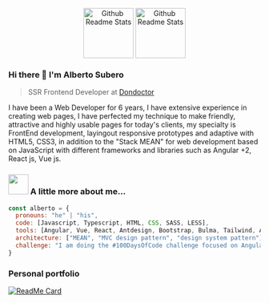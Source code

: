 <p align="center">
 <img width="100px" src="https://media4.giphy.com/media/XEDIHHp3i8bVoEdxd7/giphy.gif?cid=790b761198f26e82ae22beeaad94fc9ce04ae6e948ed721c&rid=giphy.gif&ct=s" align="center" alt="Github Readme Stats" />
  <img width="100px" src="https://i.giphy.com/media/ln7z2eWriiQAllfVcn/giphy.webp" align="center" alt="Github Readme Stats" />
</p>

### Hi there 👋 I'm Alberto Subero
> SSR Frontend Developer at [Dondoctor](https://dondoctor.com)

<div>
  <p>
  I have been a Web Developer for 6 years, I have extensive experience in creating web pages, I have perfected my technique to make friendly, attractive and highly usable pages for today's clients, my specialty is FrontEnd development, layingout responsive prototypes and adaptive with HTML5, CSS3, in addition to the "Stack MEAN" for web development based on JavaScript with different frameworks and libraries such as Angular +2, React js, Vue js.
  </p>
</div>

### <img src="https://media3.giphy.com/media/FYsIKi5u5omAltxWiU/giphy.gif?cid=ecf05e47p9lc6a8l8d5qrn39xfpi78u0xghsjbdvrbn5a8ym&rid=giphy.gif&ct=s" width="40"> A little more about me...  

```javascript
const alberto = {
  pronouns: "he" | "his",
  code: [Javascript, Typescript, HTML, CSS, SASS, LESS],
  tools: [Angular, Vue, React, Antdesign, Bootstrap, Bulma, Tailwind, Angular-Material, Styled-Components],
  architecture: ["MEAN", "MVC design pattern", "design system pattern"],
  challenge: "I am doing the #100DaysOfCode challenge focused on Angular and javascript"
}
```

### Personal portfolio

[![ReadMe Card](https://github-readme-stats.vercel.app/api/pin/?username=albertosubero&repo=angular-crypto-tracker&show_owner=true)](https://github.com/albertosubero/angular-crypto-tracker)
